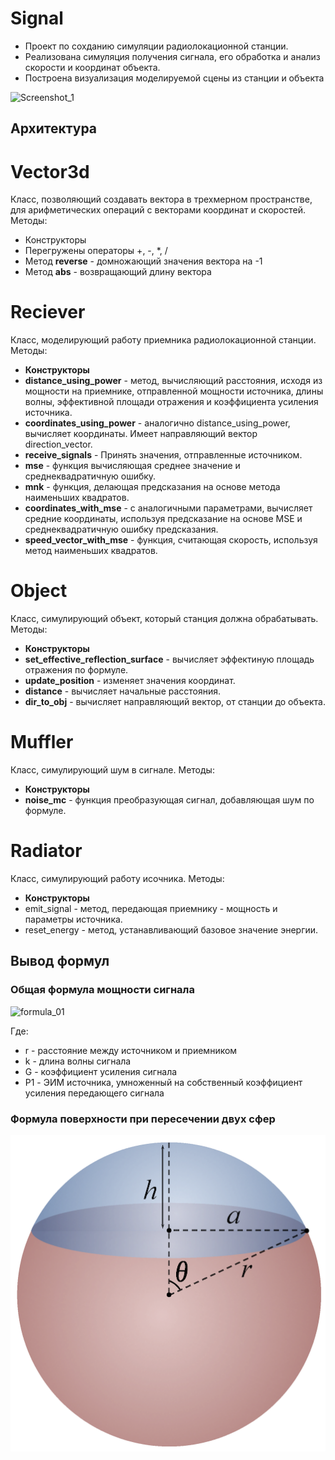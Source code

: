 # Signal
* Проект по сохданию симуляции радиолокационной станции.
* Реализована симуляция получения сигнала, его обработка и анализ скорости и координат объекта.
* Построена визуализация моделируемой сцены из станции и объекта

![Screenshot_1](https://github.com/Mngdd/Signal/assets/74361463/9a24c2cd-9669-4335-8f69-696c66026ba5)

## Архитектура

# Vector3d
Класс, позволяющий создавать вектора в трехмерном пространстве, для арифметических операций с векторами координат и скоростей. 
Методы:
* Конструкторы
* Перегружены операторы +, -, *, /
* Метод **reverse** - домножающий значения вектора на -1
* Метод **abs** - возвращающий длину вектора

# Reciever
Класс, моделирующий работу приемника радиолокационной станции.
Методы:
* **Конструкторы**
* **distance_using_power** - метод, вычисляющий расстояния, исходя из мощности на приемнике, отправленной мощности источника, длины волны, эффективной площади отражения и коэффициента усиления источника.
* **coordinates_using_power** - аналогично distance_using_power, вычисляет координаты. Имеет направляющий вектор direction_vector.
* **receive_signals** - Принять значения, отправленные источником.
* **mse** - функция вычисляющая среднее значение и среднеквадратичную ошибку.
* **mnk** - функция, делающая предсказания на основе метода наименьших квадратов.
* **coordinates_with_mse** - с аналогичными параметрами, вычисляет средние координаты, используя предсказание на основе MSE и среднеквадратичную ошибку предсказания.
* **speed_vector_with_mse** - функция, считающая скорость, используя метод наименьших квадратов.


# Object
Класс, симулирующий объект, который станция должна обрабатывать.
Методы:
* **Конструкторы**
* **set_effective_reflection_surface** - вычисляет эффектиную площадь отражения по формуле.
* **update_position** - изменяет значения координат.
* **distance** - вычисляет начальные расстояния.
* **dir_to_obj** - вычисляет направляющий вектор, от станции до объекта.


# Muffler
Класс, симулирующий шум в сигнале.
Методы:
* **Конструкторы**
* **noise_mc** - функция преобразующая сигнал, добавляющая шум по формуле.


# Radiator
Класс, симулирующий работу исочника.
Методы:
* **Конструкторы**
* emit_signal - метод, передающая приемнику - мощность и параметры источника.
* reset_energy - метод, устанавливающий базовое значение энергии.


## Вывод формул

### Общая формула мощности сигнала
![formula_01](https://github.com/Mngdd/Signal/assets/74361463/96ff7a79-c20c-4348-ae8a-bac80024d5b8)

Где:
* r - расстояние между источником и приемником
* k - длина волны сигнала
* G - коэффициент усиления сигнала
* P1 - ЭИМ источника, умноженный на собственный коэффициент усиления передающего сигнала

### Формула поверхности при пересечении двух сфер
![sphere](https://github.com/Mngdd/Signal/blob/main/Spherical_cap_diagram.tiff.png)

